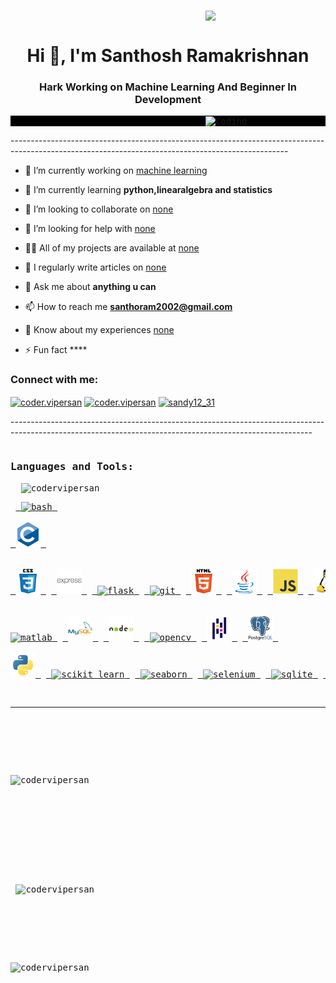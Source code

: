 
<pre>                                     <img align="center" src="https://media3.giphy.com/media/qgQUggAC3Pfv687qPC/giphy.gif?cid=790b76115a1c382af9a0ea8b0b36e4031f7e21b5034494cc&rid=giphy.gif&ct=g"> </pre>
<h1 align="center" style="font-family: "Lucida Console", "Courier New", monospace;">Hi 👋, I'm Santhosh Ramakrishnan</h1>
<h3 align="center">Hark Working on Machine Learning And Beginner In Development</h3>
<pre style="background-color:black">                                     <img align="center" alt="Coding" width="400" src="https://octodex.github.com/images/pythocat.png"></pre>
---------------------------------------------------------------------------------------------------------------------------------------------------

- 🔭 I’m currently working on [machine learning](none)

- 🌱 I’m currently learning **python,linearalgebra and statistics**

- 👯 I’m looking to collaborate on [none](none)                                       

- 🤝 I’m looking for help with [none](none)                                          

- 👨‍💻 All of my projects are available at [none](none)

- 📝 I regularly write articles on [none](none)

- 💬 Ask me about **anything u can**

- 📫 How to reach me **santhoram2002@gmail.com**

- 📄 Know about my experiences [none](none)

- ⚡ Fun fact ****

<h3 align="left">Connect with me:</h3>
<p align="left">
<a href="https://instagram.com/coder.vipersan" target="blank"><img align="center" src="https://raw.githubusercontent.com/rahuldkjain/github-profile-readme-generator/master/src/images/icons/Social/instagram.svg" alt="coder.vipersan" height="30" width="40" /></a>
<a href="https://www.youtube.com/c/coder.vipersan" target="blank"><img align="center" src="https://raw.githubusercontent.com/rahuldkjain/github-profile-readme-generator/master/src/images/icons/Social/youtube.svg" alt="coder.vipersan" height="30" width="40" /></a>
<a href="https://www.codechef.com/users/sandy12_31" target="blank"><img align="center" src="https://cdn.jsdelivr.net/npm/simple-icons@3.1.0/icons/codechef.svg" alt="sandy12_31" height="30" width="40" /></a>
</p>
---------------------------------------------------------------------------------------------------------------------------------------------------------

<pre style="background-color="white;"><h3 align="left">Languages and Tools:</h3>  <img src="https://komarev.com/ghpvc/?username=codervipersan&label=BASH&color=0e75b6&style=flat" alt="codervipersan" />   <p align="left"> <a href="https://www.gnu.org/software/bash/" target="_blank" rel="noreferrer"> <img src="https://www.vectorlogo.zone/logos/gnu_bash/gnu_bash-icon.svg" alt="bash" width="40" height="40"/> </a>      

<a href="https://www.cprogramming.com/" target="_blank" rel="noreferrer"> <img src="https://raw.githubusercontent.com/devicons/devicon/master/icons/c/c-original.svg" alt="c" width="40" height="40"/> </a>


<a href="https://www.w3schools.com/css/" target="_blank" rel="noreferrer"> <img src="https://raw.githubusercontent.com/devicons/devicon/master/icons/css3/css3-original-wordmark.svg" alt="css3" width="40" height="40"/> </a> <a href="https://expressjs.com" target="_blank" rel="noreferrer"> <img src="https://raw.githubusercontent.com/devicons/devicon/master/icons/express/express-original-wordmark.svg" alt="express" width="40" height="40"/> </a> <a href="https://flask.palletsprojects.com/" target="_blank" rel="noreferrer"> <img src="https://www.vectorlogo.zone/logos/pocoo_flask/pocoo_flask-icon.svg" alt="flask" width="40" height="40"/> </a> <a href="https://git-scm.com/" target="_blank" rel="noreferrer"> <img src="https://www.vectorlogo.zone/logos/git-scm/git-scm-icon.svg" alt="git" width="40" height="40"/> </a> <a href="https://www.w3.org/html/" target="_blank" rel="noreferrer"> <img src="https://raw.githubusercontent.com/devicons/devicon/master/icons/html5/html5-original-wordmark.svg" alt="html5" width="40" height="40"/> </a> <a href="https://www.java.com" target="_blank" rel="noreferrer"> <img src="https://raw.githubusercontent.com/devicons/devicon/master/icons/java/java-original.svg" alt="java" width="40" height="40"/> </a> <a href="https://developer.mozilla.org/en-US/docs/Web/JavaScript" target="_blank" rel="noreferrer"> <img src="https://raw.githubusercontent.com/devicons/devicon/master/icons/javascript/javascript-original.svg" alt="javascript" width="40" height="40"/> </a> <a href="https://www.linux.org/" target="_blank" rel="noreferrer"> <img src="https://raw.githubusercontent.com/devicons/devicon/master/icons/linux/linux-original.svg" alt="linux" width="40" height="40"/> </a> <a href="https://www.mathworks.com/" target="_blank" rel="noreferrer">


<img src="https://upload.wikimedia.org/wikipedia/commons/2/21/Matlab_Logo.png" alt="matlab" width="40" height="40"/> </a> <a href="https://www.mysql.com/" target="_blank" rel="noreferrer"> <img src="https://raw.githubusercontent.com/devicons/devicon/master/icons/mysql/mysql-original-wordmark.svg" alt="mysql" width="40" height="40"/> </a> <a href="https://nodejs.org" target="_blank" rel="noreferrer"> <img src="https://raw.githubusercontent.com/devicons/devicon/master/icons/nodejs/nodejs-original-wordmark.svg" alt="nodejs" width="40" height="40"/> </a> <a href="https://opencv.org/" target="_blank" rel="noreferrer"> <img src="https://www.vectorlogo.zone/logos/opencv/opencv-icon.svg" alt="opencv" width="40" height="40"/> </a> <a href="https://pandas.pydata.org/" target="_blank" rel="noreferrer"> <img src="https://raw.githubusercontent.com/devicons/devicon/2ae2a900d2f041da66e950e4d48052658d850630/icons/pandas/pandas-original.svg" alt="pandas" width="40" height="40"/> </a> <a href="https://www.postgresql.org" target="_blank" rel="noreferrer"> <img src="https://raw.githubusercontent.com/devicons/devicon/master/icons/postgresql/postgresql-original-wordmark.svg" alt="postgresql" width="40" height="40"/> </a> <a href="https://www.python.org" target="_blank" rel="noreferrer">

<img src="https://raw.githubusercontent.com/devicons/devicon/master/icons/python/python-original.svg" alt="python" width="40" height="40"/> </a> <a href="https://scikit-learn.org/" target="_blank" rel="noreferrer"> <img src="https://upload.wikimedia.org/wikipedia/commons/0/05/Scikit_learn_logo_small.svg" alt="scikit_learn" width="40" height="40"/> </a> <a href="https://seaborn.pydata.org/" target="_blank" rel="noreferrer"> <img src="https://seaborn.pydata.org/_images/logo-mark-lightbg.svg" alt="seaborn" width="40" height="40"/> </a> <a href="https://www.selenium.dev" target="_blank" rel="noreferrer"> <img src="https://raw.githubusercontent.com/detain/svg-logos/780f25886640cef088af994181646db2f6b1a3f8/svg/selenium-logo.svg" alt="selenium" width="40" height="40"/> </a> <a href="https://www.sqlite.org/" target="_blank" rel="noreferrer"> <img src="https://www.vectorlogo.zone/logos/sqlite/sqlite-icon.svg" alt="sqlite" width="40" height="40"/> </a> <a href="https://www.tensorflow.org" target="_blank" rel="noreferrer"> <img src="https://www.vectorlogo.zone/logos/tensorflow/tensorflow-icon.svg" alt="tensorflow" width="40" height="40"/> </a> </p> </pre>
--------------------------------------------------------------------------------------------------------------------------------------------------------
<pre>





<p><img align="left" src="https://github-readme-stats.vercel.app/api/top-langs?username=codervipersan&show_icons=true&locale=en&layout=compact" alt="codervipersan" /></p>







                                                       
                                                                                                                                                                                                                                      <p>&nbsp;<img align="center" src="https://github-readme-stats.vercel.app/api?username=codervipersan&show_icons=true&locale=en" alt="codervipersan" /></p>


                                                                                                                                                  
                                                                                                                                                  <p><img align="center" src="https://github-readme-streak-stats.herokuapp.com/?user=codervipersan&" alt="codervipersan" /></p>

                                                                                                                      </pre>
